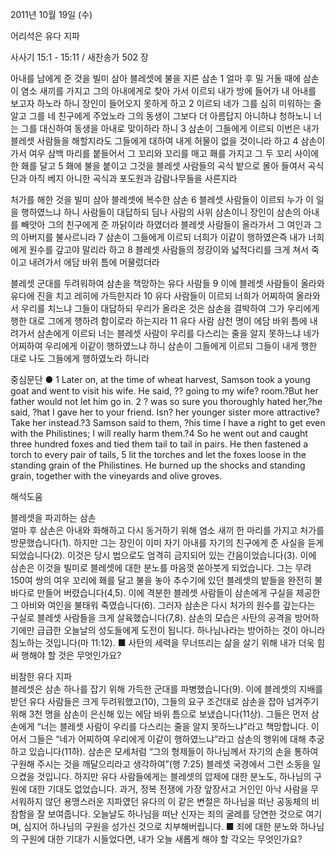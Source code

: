 2011년 10월 19일 (수)

어리석은 유다 지파



사사기 15:1 - 15:11 / 새찬송가 502 장


아내를 남에게 준 것을 빌미 삼아 블레셋에 불을 지른 삼손
1 얼마 후 밀 거둘 때에 삼손이 염소 새끼를 가지고 그의 아내에게로 찾아 가서 이르되 내가 방에 들어가 내 아내를 보고자 하노라 하니 장인이 들어오지 못하게 하고 2 이르되 네가 그를 심히 미워하는 줄 알고 그를 네 친구에게 주었노라 그의 동생이 그보다 더 아름답지 아니하냐 청하노니 너는 그를 대신하여 동생을 아내로 맞이하라 하니 3 삼손이 그들에게 이르되 이번은 내가 블레셋 사람들을 해할지라도 그들에게 대하여 내게 허물이 없을 것이니라 하고 4 삼손이 가서 여우 삼백 마리를 붙들어서 그 꼬리와 꼬리를 매고 홰를 가지고 그 두 꼬리 사이에 한 홰를 달고 5 홰에 불을 붙이고 그것을 블레셋 사람들의 곡식 밭으로 몰아 들여서 곡식 단과 아직 베지 아니한 곡식과 포도원과 감람나무들을 사른지라

처가를 해한 것을 빌미 삼아 블레셋에 복수한 삼손
6 블레셋 사람들이 이르되 누가 이 일을 행하였느냐 하니 사람들이 대답하되 딤나 사람의 사위 삼손이니 장인이 삼손의 아내를 빼앗아 그의 친구에게 준 까닭이라 하였더라 블레셋 사람들이 올라가서 그 여인과 그의 아버지를 불사르니라 7 삼손이 그들에게 이르되 너희가 이같이 행하였은즉 내가 너희에게 원수를 갚고야 말리라 하고 8 블레셋 사람들의 정강이와 넓적다리를 크게 쳐서 죽이고 내려가서 에담 바위 틈에 머물렀더라

블레셋 군대를 두려워하여 삼손을 책망하는 유다 사람들
9 이에 블레셋 사람들이 올라와 유다에 진을 치고 레히에 가득한지라 10 유다 사람들이 이르되 너희가 어찌하여 올라와서 우리를 치느냐 그들이 대답하되 우리가 올라온 것은 삼손을 결박하여 그가 우리에게 행한 대로 그에게 행하려 함이로라 하는지라 11 유다 사람 삼천 명이 에담 바위 틈에 내려가서 삼손에게 이르되 너는 블레셋 사람이 우리를 다스리는 줄을 알지 못하느냐 네가 어찌하여 우리에게 이같이 행하였느냐 하니 삼손이 그들에게 이르되 그들이 내게 행한 대로 나도 그들에게 행하였노라 하니라

중심문단 ● 1 Later on, at the time of wheat harvest, Samson took a young goat and went to visit his wife. He said, ?? going to my wife? room.?But her father would not let him go in. 2 ? was so sure you thoroughly hated her,?he said, ?hat I gave her to your friend. Isn? her younger sister more attractive? Take her instead.?3 Samson said to them, ?his time I have a right to get even with the Philistines; I will really harm them.?4 So he went out and caught three hundred foxes and tied them tail to tail in pairs. He then fastened a torch to every pair of tails, 5 lit the torches and let the foxes loose in the standing grain of the Philistines. He burned up the shocks and standing grain, together with the vineyards and olive groves.

해석도움





블레셋을 파괴하는 삼손  
얼마 후 삼손은 아내와 화해하고 다시 동거하기 위해 염소 새끼 한 마리를 가지고 처가를 방문했습니다(1). 하지만 그는 장인이 이미 자기 아내를 자기의 친구에게 준 사실을 듣게 되었습니다(2). 이것은 당시 법으로도 엄격히 금지되어 있는 간음이었습니다(3). 이에 삼손은 이것을 빌미로 블레셋에 대한 분노를 마음껏 쏟아붓게 되었습니다. 그는 무려 150여 쌍의 여우 꼬리에 홰를 달고 불을 놓아 추수기에 있던 블레셋의 밭들을 완전히 불바다로 만들어 버렸습니다(4,5). 이에 격분한 블레셋 사람들이 삼손에게 구실을 제공한 그 아비와 여인을 불태워 죽였습니다(6). 그러자 삼손은 다시 처가의 원수를 갚는다는 구실로 블레셋 사람들을 크게 살육했습니다(7,8). 삼손의 모습은 사탄의 공격을 방어하기에만 급급한 오늘날의 성도들에게 도전이 됩니다. 하나님나라는 방어하는 것이 아니라 침노하는 것입니다(마 11:12).
■ 사탄의 세력을 무너뜨리는 삶을 살기 위해 내가 더욱 힘써 행해야 할 것은 무엇인가요?

비참한 유다 지파  
블레셋은 삼손 하나를 잡기 위해 가득한 군대를 파병했습니다(9). 이에 블레셋의 지배를 받던 유다 사람들은 크게 두려워했고(10), 그들의 요구 조건대로 삼손을 잡아 넘겨주기 위해 3천 명을 삼손이 은신해 있는 에담 바위 틈으로 보냈습니다(11상). 그들은 먼저 삼손에게 “너는 블레셋 사람이 우리를 다스리는 줄을 알지 못하느냐”라고 책망합니다. 이어서 그들은 “네가 어찌하여 우리에게 이같이 행하였느냐”라고 삼손의 행위에 대해 추궁하고 있습니다(11하). 삼손은 모세처럼 “그의 형제들이 하나님께서 자기의 손을 통하여 구원해 주시는 것을 깨달으리라고 생각하여”(행 7:25) 블레셋 국경에서 그런 소동을 일으켰을 것입니다. 하지만 유다 사람들에게는 블레셋의 압제에 대한 분노도, 하나님의 구원에 대한 기대도 없었습니다. 과거, 정복 전쟁에 가장 앞장서고 거인인 아낙 사람을 무서워하지 않던 용맹스러운 지파였던 유다의 이 같은 변절은 하나님을 떠난 공동체의 비참함을 잘 보여줍니다. 오늘날도 하나님을 떠난 신자는 죄의 굴레를 당연한 것으로 여기며, 심지어 하나님의 구원을 성가신 것으로 치부해버립니다.
■ 죄에 대한 분노와 하나님의 구원에 대한 기대가 시들었다면, 내가 오늘 새롭게 해야 할 각오는 무엇인가요?